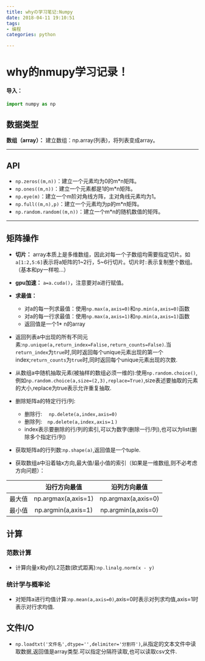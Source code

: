 ```yaml
---
title: whyの学习笔记:Numpy
date: 2018-04-11 19:10:51
tags:
- 编程
categories: python

---
```


# why的nmupy学习记录！

#### 导入：
```python
import numpy as np
```
## 数据类型
**数组（array）：** 建立数组：np.array(列表)，将列表变成array。

***

<!-- more -->

## API
* `np.zeros((m,n))`：建立一个元素均为0的m*n矩阵。
* `np.ones((m,n))`：建立一个元素都是1的m*n矩阵。
* `np.eye(m)`：建立一个m阶对角线方阵，主对角线元素均为1。
* `np.full((m,n),p)`：建立一个元素均为p的m*n矩阵。
* `np.random.random((m,n))`：建立一个m*n的随机数值的矩阵。

***

## 矩阵操作
* **切片：** array本质上是多维数组，因此对每一个子数组均需要指定切片。如`a[1:2,5:6]`表示将a矩阵的1~2行，5~6行切片。切片时`:`表示复制整个数组。（基本和py一样啦...）
* **gpu加速：** `a=a.cuda()`，注意要对a进行赋值。
* **求最值：**
    * 对a的每一列求最值：使用`np.max(a,axis=0)`和`np.min(a,axis=0)`函数
    * 对a的每一行求最值：使用`np.max(a,axis=1)`和`np.min(a,axis=1)`函数
    * 返回值是一个1* n的array
* 返回列表a中出现的所有不同元素:`np.unique(a,return_index=Falise,return_counts=False)`.当`return_index`为`true`时,同时返回每个unique元素出现的第一个index;`return_counts`为`true`时,同时返回每个unique元素出现的次数.

* 从数组a中随机抽取元素(被抽样的数组必须一维的):使用`np.random.choice()`,例如`np.random.choice(a,size=(2,3),replace=True)`,size表述要抽取的元素的大小,replace为true表示允许重复抽取.

* 删除矩阵a的特定行行/列:
    * 删除行: 　`np.delete(a,index,axis=0)`
    * 删除列:　`np.delete(a,index,axis=１)`
    * index表示要删除的行/列的索引,可以为数字(删除一行/列),也可以为list(删除多个指定行/列)

* 获取矩阵a的行列数:`np.shape(a)`,返回值是一个tuple.
* 获取数组a中沿着轴x方向,最大值/最小值的索引（如果是一维数组,则不必考虑方向问题）：

|     |沿行方向最值         |沿列方向最值 |
|:---:|:-----------------:|:-----------------:|
|最大值|np.argmax(a,axis=1)|np.argmax(a,axis=0)|
|最小值|np.argmin(a,axis=1)|np.argmin(a,axis=0)|


## 计算
### 范数计算
* 计算向量x和y的L2范数(欧式距离):`np.linalg.norm(x - y)`
### 统计学与概率论
* 对矩阵a进行均值计算:`np.mean(a,axis=0)`,axis=0时表示对列求均值,axis=1时表示对行求均值.
## 文件I/O
* `np.loadtxt('文件名',dtype='',delimiter='分割符')`,从指定的文本文件中读取数据,返回值是array类型.可以指定分隔符读取,也可以读取csv文件.
